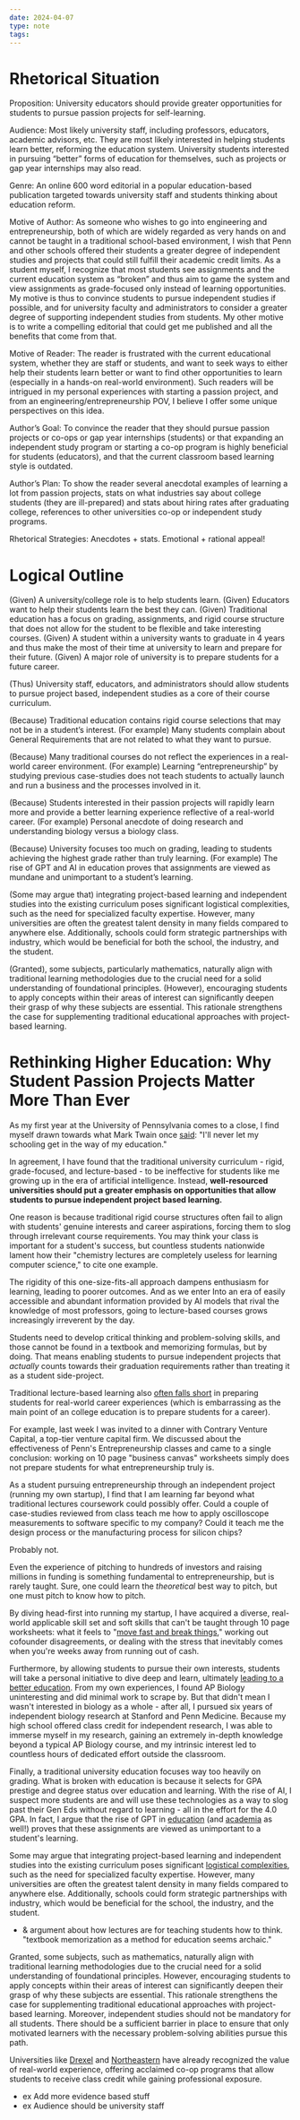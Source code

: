 ```yaml
---
date: 2024-04-07
type: note
tags: 
---
```


# Rhetorical Situation
Proposition: University educators should provide greater opportunities for students to pursue passion projects for self-learning.

Audience: Most likely university staff, including professors, educators, academic advisors, etc. They are most likely interested in helping students learn better, reforming the education system. University students interested in pursuing “better” forms of education for themselves, such as projects or gap year internships may also read.

Genre: An online 600 word editorial in a popular education-based publication targeted towards university staff and students thinking about education reform.

Motive of Author: As someone who wishes to go into engineering and entrepreneurship, both of which are widely regarded as very hands on and cannot be taught in a traditional school-based environment, I wish that Penn and other schools offered their students a greater degree of independent studies and projects that could still fulfill their academic credit limits. As a student myself, I recognize that most students see assignments and the current education system as “broken” and thus aim to game the system and view assignments as grade-focused only instead of learning opportunities. My motive is thus to convince students to pursue independent studies if possible, and for university faculty and administrators to consider a greater degree of supporting independent studies from students. My other motive is to write a compelling editorial that could get me published and all the benefits that come from that.

Motive of Reader: The reader is frustrated with the current educational system, whether they are staff or students, and want to seek ways to either help their students learn better or want to find other opportunities to learn (especially in a hands-on real-world environment). Such readers will be intrigued in my personal experiences with starting a passion project, and from an engineering/entrepreneurship POV, I believe I offer some unique perspectives on this idea.

Author’s Goal: To convince the reader that they should pursue passion projects or co-ops or gap year internships (students) or that expanding an independent study program or starting a co-op program is highly beneficial for students (educators), and that the current classroom based learning style is outdated.

Author’s Plan: To show the reader several anecdotal examples of learning a lot from passion projects, stats on what industries say about college students (they are ill-prepared) and stats about hiring rates after graduating college, references to other universities co-op or independent study programs.

Rhetorical Strategies: Anecdotes + stats. Emotional + rational appeal!

# Logical Outline
(Given) A university/college role is to help students learn.
(Given) Educators want to help their students learn the best they can.
(Given) Traditional education has a focus on grading, assignments, and rigid course structure that does not allow for the student to be flexible and take interesting courses.
(Given) A student within a university wants to graduate in 4 years and thus make the most of their time at university to learn and prepare for their future.
(Given) A major role of university is to prepare students for a future career.

(Thus) University staff, educators, and administrators should allow students to pursue project based, independent studies as a core of their course curriculum.

(Because) Traditional education contains rigid course selections that may not be in a student’s interest.
(For example) Many students complain about General Requirements that are not related to what they want to pursue.

(Because) Many traditional courses do not reflect the experiences in a real-world career environment.
(For example) Learning “entrepreneurship” by studying previous case-studies does not teach students to actually launch and run a business and the processes involved in it.

(Because) Students interested in their passion projects will rapidly learn more and provide a better learning experience reflective of a real-world career.
(For example) Personal anecdote of doing research and understanding biology versus a biology class.

(Because) University focuses too much on grading, leading to students achieving the highest grade rather than truly learning.
(For example) The rise of GPT and AI in education proves that assignments are viewed as mundane and unimportant to a student’s learning.

(Some may argue that) integrating project-based learning and independent studies into the existing curriculum poses significant logistical complexities, such as the need for specialized faculty expertise. However, many universities are often the greatest talent density in many fields compared to anywhere else. Additionally, schools could form strategic partnerships with industry, which would be beneficial for both the school, the industry, and the student.

(Granted), some subjects, particularly mathematics, naturally align with traditional learning methodologies due to the crucial need for a solid understanding of foundational principles. (However), encouraging students to apply concepts within their areas of interest can significantly deepen their grasp of why these subjects are essential. This rationale strengthens the case for supplementing traditional educational approaches with project-based learning.

# Rethinking Higher Education: Why Student Passion Projects Matter More Than Ever

As my first year at the University of Pennsylvania comes to a close, I find myself drawn towards what Mark Twain once [said](https://marktwainstudies.com/the-apocryphal-twain-i-have-never-let-schooling-interfere-with-my-education/): "I'll never let my schooling get in the way of my education."

In agreement, I have found that the traditional university curriculum - rigid, grade-focused, and lecture-based - to be ineffective for students like me growing up in the era of artificial intelligence. Instead, **well-resourced universities should put a greater emphasis on opportunities that allow students to pursue independent project based learning.**

One reason is because traditional rigid course structures often fail to align with students' genuine interests and career aspirations, forcing them to slog through irrelevant course requirements. You may think your class is important for a student's success, but countless students nationwide lament how their "chemistry lectures are completely useless for learning computer science," to cite one example.

The rigidity of this one-size-fits-all approach dampens enthusiasm for learning, leading to poorer outcomes. And as we enter Into an era of easily accessible and abundant information provided by AI models that rival the knowledge of most professors, going to lecture-based courses grows increasingly irreverent by the day.

Students need to develop critical thinking and problem-solving skills, and those cannot be found in a textbook and memorizing formulas, but by doing. That means enabling students to pursue independent projects that *actually* counts towards their graduation requirements rather than treating it as a student side-project.

Traditional lecture-based learning also [often falls short](https://www.edge.co.uk/news-and-events/blogs/does-education-prepare-students-for-the-real-world/) in preparing students for real-world career experiences (which is embarrassing as the main point of an college education is to prepare students for a career). 

For example, last week I was invited to a dinner with Contrary Venture Capital, a top-tier venture capital firm. We discussed about the effectiveness of Penn's Entrepreneurship classes and came to a single conclusion: working on 10 page "business canvas" worksheets simply does not prepare students for what entrepreneurship truly is.

As a student pursuing entrepreneurship through an independent project (running my own startup), I find that I am learning far beyond what traditional lectures coursework could possibly offer. Could a couple of case-studies reviewed from class teach me how to apply oscilloscope measurements to software specific to my company? Could it teach me the design process or the manufacturing process for silicon chips?

Probably not.

Even the experience of pitching to hundreds of investors and raising millions in funding is something fundamental to entrepreneurship, but is rarely taught. Sure, one could learn the *theoretical* best way to pitch, but one must pitch to know how to pitch.

By diving head-first into running my startup, I have acquired a diverse, real-world applicable skill set and soft skills that can't be taught through 10 page worksheets: what it feels to "[move fast and break things](https://www.amazon.com/Move-Fast-Break-Things-Undermined/dp/0316275778)," working out cofounder disagreements, or dealing with the stress that inevitably comes when you're weeks away from running out of cash.

Furthermore, by allowing students to pursue their own interests, students will take a personal initiative to dive deep and learn, ultimately [leading to a better education](https://restart-reinvent.learningpolicyinstitute.org/emphasize-authentic-culturally-responsive-learning). From my own experiences, I found AP Biology uninteresting and did minimal work to scrape by. But that didn't mean I wasn't interested in biology as a whole - after all, I pursued six years of independent biology research at Stanford and Penn Medicine. Because my high school offered class credit for independent research, I was able to immerse myself in my research, gaining an extremely in-depth knowledge beyond a typical AP Biology course, and my intrinsic interest led to countless hours of dedicated effort outside the classroom.

Finally, a traditional university education focuses way too heavily on grading. What is broken with education is because it selects for GPA prestige and degree status over education and learning. With the rise of AI, I suspect more students are and will use these technologies as a way to slog past their Gen Eds without regard to learning - all in the effort for the 4.0 GPA. In fact, I argue that the rise of GPT in [education](https://thehill.com/opinion/education/4162766-ai-cheating-has-hopelessly-irreparably-corrupted-us-higher-education/) (and [academia](https://www.research.pitt.edu/sites/default/files/We%27re%20All%20Using%20It.pdf) as well!) proves that these assignments are viewed as unimportant to a student's learning.

Some may argue that integrating project-based learning and independent studies into the existing curriculum poses significant [logistical complexities](https://www.timeshighereducation.com/campus/practical-strategies-overcoming-challenges-interdisciplinary-projectbased-learning), such as the need for specialized faculty expertise. However, many universities are often the greatest talent density in many fields compared to anywhere else. Additionally, schools could form strategic partnerships with industry, which would be beneficial for the school, the industry, and the student.
- & argument about how lectures are for teaching students how to think. "textbook memorization as a method for education seems archaic."

Granted, some subjects, such as mathematics, naturally align with traditional learning methodologies due to the crucial need for a solid understanding of foundational principles. However, encouraging students to apply concepts within their areas of interest can significantly deepen their grasp of why these subjects are essential. This rationale strengthens the case for supplementing traditional educational approaches with project-based learning. Moreover, independent studies should not be mandatory for all students. There should be a sufficient barrier in place to ensure that only motivated learners with the necessary problem-solving abilities pursue this path.

Universities like [Drexel](https://drexel.edu/scdc/co-op/undergraduate) and [Northeastern](https://coe.northeastern.edu/academics-experiential-learning/co-op-experiential-learning/co-op/undergraduate-co-op/) have already recognized the value of real-world experience, offering acclaimed co-op programs that allow students to receive class credit while gaining professional exposure.

- ex Add more evidence based stuff
- ex Audience should be university staff